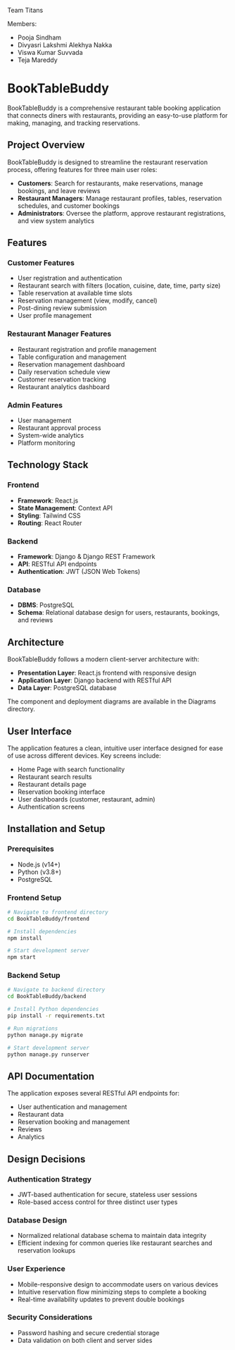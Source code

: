 Team Titans

Members:
- Pooja Sindham
- Divyasri Lakshmi Alekhya Nakka
- Viswa Kumar Suvvada
- Teja Mareddy

# BookTableBuddy

BookTableBuddy is a comprehensive restaurant table booking application that connects diners with restaurants, providing an easy-to-use platform for making, managing, and tracking reservations.

## Project Overview

BookTableBuddy is designed to streamline the restaurant reservation process, offering features for three main user roles:
- **Customers**: Search for restaurants, make reservations, manage bookings, and leave reviews
- **Restaurant Managers**: Manage restaurant profiles, tables, reservation schedules, and customer bookings
- **Administrators**: Oversee the platform, approve restaurant registrations, and view system analytics

## Features

### Customer Features
- User registration and authentication
- Restaurant search with filters (location, cuisine, date, time, party size)
- Table reservation at available time slots
- Reservation management (view, modify, cancel)
- Post-dining review submission
- User profile management

### Restaurant Manager Features
- Restaurant registration and profile management
- Table configuration and management
- Reservation management dashboard
- Daily reservation schedule view
- Customer reservation tracking
- Restaurant analytics dashboard

### Admin Features
- User management
- Restaurant approval process
- System-wide analytics
- Platform monitoring

## Technology Stack

### Frontend
- **Framework**: React.js
- **State Management**: Context API
- **Styling**: Tailwind CSS
- **Routing**: React Router

### Backend
- **Framework**: Django & Django REST Framework
- **API**: RESTful API endpoints
- **Authentication**: JWT (JSON Web Tokens)

### Database
- **DBMS**: PostgreSQL
- **Schema**: Relational database design for users, restaurants, bookings, and reviews

## Architecture

BookTableBuddy follows a modern client-server architecture with:
- **Presentation Layer**: React.js frontend with responsive design
- **Application Layer**: Django backend with RESTful API
- **Data Layer**: PostgreSQL database

The component and deployment diagrams are available in the Diagrams directory.

## User Interface

The application features a clean, intuitive user interface designed for ease of use across different devices. Key screens include:

- Home Page with search functionality
- Restaurant search results
- Restaurant details page
- Reservation booking interface
- User dashboards (customer, restaurant, admin)
- Authentication screens

## Installation and Setup

### Prerequisites
- Node.js (v14+)
- Python (v3.8+)
- PostgreSQL

### Frontend Setup
```bash
# Navigate to frontend directory
cd BookTableBuddy/frontend

# Install dependencies
npm install

# Start development server
npm start
```

### Backend Setup
```bash
# Navigate to backend directory
cd BookTableBuddy/backend

# Install Python dependencies
pip install -r requirements.txt

# Run migrations
python manage.py migrate

# Start development server
python manage.py runserver
```

## API Documentation

The application exposes several RESTful API endpoints for:
- User authentication and management
- Restaurant data
- Reservation booking and management
- Reviews
- Analytics


## Design Decisions

### Authentication Strategy
- JWT-based authentication for secure, stateless user sessions
- Role-based access control for three distinct user types

### Database Design
- Normalized relational database schema to maintain data integrity
- Efficient indexing for common queries like restaurant searches and reservation lookups

### User Experience
- Mobile-responsive design to accommodate users on various devices
- Intuitive reservation flow minimizing steps to complete a booking
- Real-time availability updates to prevent double bookings

### Security Considerations
- Password hashing and secure credential storage
- Data validation on both client and server sides



